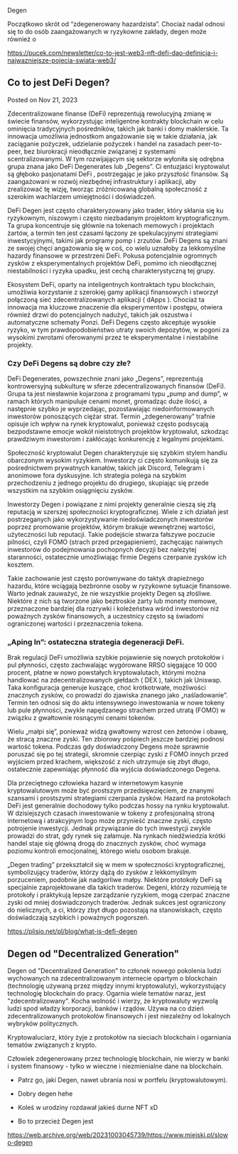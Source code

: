 Degen

Początkowo skrót od “zdegenerowany hazardzista”. Chociaż nadal odnosi się to do osób zaangażowanych w ryzykowne zakłady, degen może również o

https://pucek.com/newsletter/co-to-jest-web3-nft-defi-dao-definicja-i-najwazniejsze-pojecia-swiata-web3/

## Co to jest DeFi Degen?

Posted on Nov 21, 2023

Zdecentralizowane finanse (DeFi) reprezentują rewolucyjną zmianę w świecie finansów, wykorzystując inteligentne kontrakty blockchain w celu ominięcia tradycyjnych pośredników, takich jak banki i domy maklerskie. Ta innowacja umożliwia jednostkom angażowanie się w takie działania, jak zaciąganie pożyczek, udzielanie pożyczek i handel na zasadach peer-to-peer, bez biurokracji nieodłącznie związanej z systemami scentralizowanymi. W tym rozwijającym się sektorze wyłoniła się odrębna grupa znana jako DeFi Degenerates lub „Degens”. Ci entuzjaści kryptowalut są głęboko pasjonatami DeFi , postrzegając je jako przyszłość finansów. Są zaangażowani w rozwój niezbędnej infrastruktury i aplikacji, aby zrealizować tę wizję, tworząc zróżnicowaną globalną społeczność z szerokim wachlarzem umiejętności i doświadczeń.

DeFi Degen jest często charakteryzowany jako trader, który skłania się ku ryzykownym, niszowym i często niezbadanym projektom kryptograficznym. Ta grupa koncentruje się głównie na tokenach memowych i projektach żartów, a termin ten jest czasami łączony ze spekulacyjnymi strategiami inwestycyjnymi, takimi jak programy pomp i zrzutów. DeFi Degens są znani ze swojej chęci angażowania się w coś, co wielu uznałoby za lekkomyślne hazardy finansowe w przestrzeni DeFi. Pokusa potencjalnie ogromnych zysków z eksperymentalnych projektów DeFi, pomimo ich nieodłącznej niestabilności i ryzyka upadku, jest cechą charakterystyczną tej grupy.

Ekosystem DeFi, oparty na inteligentnych kontraktach typu blockchain, umożliwia korzystanie z szerokiej gamy aplikacji finansowych i stworzył połączoną sieć zdecentralizowanych aplikacji ( dApps ). Chociaż ta innowacja ma kluczowe znaczenie dla eksperymentów i postępu, otwiera również drzwi do potencjalnych nadużyć, takich jak oszustwa i automatyczne schematy Ponzi. DeFi Degens często akceptuje wysokie ryzyko, w tym prawdopodobieństwo utraty swoich depozytów, w pogoni za wysokimi zwrotami oferowanymi przez te eksperymentalne i niestabilne projekty.

### Czy DeFi Degens są dobre czy złe?

DeFi Degenerates, powszechnie znani jako „Degens”, reprezentują kontrowersyjną subkulturę w sferze zdecentralizowanych finansów (DeFi). Grupa ta jest niesławnie kojarzona z programami typu „pump and dump”, w ramach których manipuluje cenami monet, gromadząc duże ilości, a następnie szybko je wyprzedając, pozostawiając niedoinformowanych inwestorów ponoszących ciężar strat. Termin „zdegenerowany” trafnie opisuje ich wpływ na rynek kryptowalut, ponieważ często podsycają bezpodstawne emocje wokół nieistotnych projektów kryptowalut, szkodząc prawdziwym inwestorom i zakłócając konkurencję z legalnymi projektami.

Społeczność kryptowalut Degen charakteryzuje się szybkim stylem handlu obarczonym wysokim ryzykiem. Inwestorzy ci często komunikują się za pośrednictwem prywatnych kanałów, takich jak Discord, Telegram i anonimowe fora dyskusyjne. Ich strategia polega na szybkim przechodzeniu z jednego projektu do drugiego, skupiając się przede wszystkim na szybkim osiągnięciu zysków.

Inwestorzy Degen i powiązane z nimi projekty generalnie cieszą się złą reputacją w szerszej społeczności kryptograficznej. Wiele z ich działań jest postrzeganych jako wykorzystywanie niedoświadczonych inwestorów poprzez promowanie projektów, którym brakuje wewnętrznej wartości, użyteczności lub reputacji. Takie podejście stwarza fałszywe poczucie pilności, czyli FOMO (strach przed przegapieniem), zachęcając naiwnych inwestorów do podejmowania pochopnych decyzji bez należytej staranności, ostatecznie umożliwiając firmie Degens czerpanie zysków ich kosztem.

Takie zachowanie jest często porównywane do taktyk drapieżnego hazardu, które wciągają bezbronne osoby w ryzykowne sytuacje finansowe. Warto jednak zauważyć, że nie wszystkie projekty Degen są złośliwe. Niektóre z nich są tworzone jako beztroskie żarty lub monety memowe, przeznaczone bardziej dla rozrywki i koleżeństwa wśród inwestorów niż poważnych zysków finansowych, a uczestnicy często są świadomi ograniczonej wartości i przeznaczenia tokena.

### „Aping In”: ostateczna strategia degeneracji DeFi.

Brak regulacji DeFi umożliwia szybkie pojawienie się nowych protokołów i pul płynności, często zachwalając wygórowane RRSO sięgające 10 000 procent, płatne w nowo powstałych kryptowalutach, którymi można handlować na zdecentralizowanych giełdach ( DEX ), takich jak Uniswap. Taka konfiguracja generuje kuszące, choć krótkotrwałe, możliwości znacznych zysków, co prowadzi do zjawiska znanego jako „naśladowanie”. Termin ten odnosi się do aktu intensywnego inwestowania w nowe tokeny lub pule płynności, zwykle napędzanego strachem przed utratą (FOMO) w związku z gwałtownie rosnącymi cenami tokenów.

Wielu „małpi się”, ponieważ widzą gwałtowny wzrost cen żetonów i obawę, że stracą znaczne zyski. Ten zbiorowy pośpiech jeszcze bardziej podnosi wartość tokena. Podczas gdy doświadczony Degens może sprawnie poruszać się po tej strategii, skromnie czerpiąc zyski z FOMO innych przed wyjściem przed krachem, większość z nich utrzymuje się zbyt długo, ostatecznie zapewniając płynność dla wyjścia doświadczonego Degena.

Dla przeciętnego człowieka hazard w internetowym kasynie kryptowalutowym może być prostszym przedsięwzięciem, ze znanymi szansami i prostszymi strategiami czerpania zysków. Hazard na protokołach DeFi jest generalnie dochodowy tylko podczas hossy na rynku kryptowalut. W dzisiejszych czasach inwestowanie w tokeny z profesjonalną stroną internetową i atrakcyjnym logo może przynieść znaczne zyski, często potrojenie inwestycji. Jednak przywiązanie do tych inwestycji zwykle prowadzi do strat, gdy rynek się załamuje. Na rynkach niedźwiedzia krótki handel staje się główną drogą do znacznych zysków, choć wymaga poziomu kontroli emocjonalnej, którego wielu osobom brakuje.

„Degen trading” przekształcił się w mem w społeczności kryptograficznej, symbolizujący traderów, którzy dążą do zysków z lekkomyślnym porzuceniem, podobnie jak nadgorliwe małpy. Niektóre protokoły DeFi są specjalnie zaprojektowane dla takich traderów. Degeni, którzy rozumieją te protokoły i praktykują lepsze zarządzanie ryzykiem, mogą czerpać znaczne zyski od mniej doświadczonych traderów. Jednak sukces jest ograniczony do nielicznych, a ci, którzy zbyt długo pozostają na stanowiskach, często doświadczają szybkich i poważnych pogorszeń.

https://plisio.net/pl/blog/what-is-defi-degen

## Degen od "Decentralized Generation"

Degen od "Decentralized Generation" to członek nowego pokolenia ludzi wychowanych na zdecentralizowanym internecie opartym o blockchain (technologię używaną przez między innymi kryptowaluty), wykorzystujący technologię blockchain do pracy. Ogarnia wiele tematów naraz, jest "zdecentralizowany". Kocha wolność i wierzy, że kryptowaluty wyzwolą ludzi spod władzy korporacji, banków i rządów. Używa na co dzień zdecentralizowanych protokołów finansowych i jest niezależny od lokalnych wybryków politycznych.

Kryptowaluciarz, który żyje z protokołów na sieciach blockchain i ogarniania tematów związanych z krypto.

Człowiek zdegenerowany przez technologię blockchain, nie wierzy w banki i system finansowy - tylko w wieczne i niezmienialne dane na blockchain.

- Patrz go, jaki Degen, nawet ubrania nosi w portfelu (kryptowalutowym).
- Dobry degen hehe

- Koleś w urodziny rozdawał jakieś durne NFT xD
- Bo to przecież Degen jest

https://web.archive.org/web/20231003045739/https://www.miejski.pl/slowo-degen

